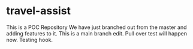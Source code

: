 # travel-assist
This is a POC Repository
We have just branched out from the master and adding features to it.
This is a main branch edit. Pull over test will happen now. Testing hook.

